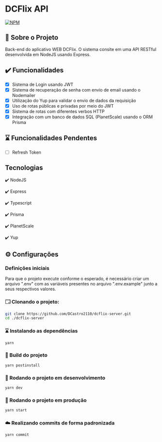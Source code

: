 # DCFlix API

[![NPM](https://img.shields.io/npm/l/react)](https://github.com/DCastro2110/dcflix-server/blob/master/LICENSE)

## 📜 Sobre o Projeto

Back-end do aplicativo WEB DCFlix. O sistema consite em uma API RESTful desenvolvida em NodeJS usando Express.

## ✔️ Funcionalidades

- [x] Sistema de Login usando JWT
- [x] Sistema de recuperação de senha com envio de email usando o Nodemailer
- [x] Utilização do Yup para validar o envio de dados da requisição
- [x] Uso de rotas públicas e privadas por meio do JWT
- [x] Sistema de rotas com diferentes verbos HTTP
- [x] Integração com um banco de dados SQL (PlanetScale) usando o ORM Prisma

## ⌛ Funcionalidades Pendentes

- [ ] Refresh Token

## Tecnologias

✔️ NodeJS

✔️ Express

✔️ Typescript

✔️ Prisma

✔️ PlanetScale

✔️ Yup


## ⚙️ Configurações

### Definições iniciais

Para que o projeto execute conforme o esperado, é necessário criar um arquivo ".env" com as variáveis presentes no arquivo ".env.example" junto a seus respectivos valores.

### 🗔 Clonando o projeto:

```bash
git clone https://github.com/DCastro2110/dcflix-server.git
cd ./dcflix-server
```

### ⌛ Instalando as dependências

```bash
yarn
```

### 🔨 Build do projeto

```bash
yarn postinstall
```

### 🚀 Rodando o projeto em desenvolvimento

```bash
yarn dev
```

### 🚀 Rodando o projeto em produção

```bash
yarn start
```

### ☁️ Realizando commits de forma padronizada

```bash
yarn commit
```
